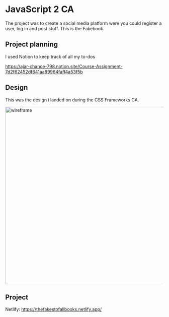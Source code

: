 # JavaScript 2 CA

The project was to create a social media platform were you could register a user, log in and post stuff. This is the Fakebook.

## Project planning

I used Notion to keep track of all my to-dos

https://ajar-chance-798.notion.site/Course-Assignment-7d2f62452df641aa89964faff4a53f5b

## Design

This was the design i landed on during the CSS Frameworks CA.

<img width="563" alt="wireframe" src="https://user-images.githubusercontent.com/91594315/187910899-a7be568a-2262-457e-84f5-0540385ecff4.png">

## Project

Netlify: https://thefakestofallbooks.netlify.app/
